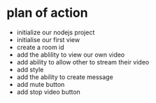 # plan of action 
- initialize our nodejs project
- initialise our first view 
- create a room id
- add the ablility to view our own video
- add ability to allow other to stream their video
- add style
- add the ability to create message
- add mute button
- add stop video button 